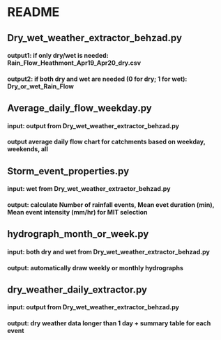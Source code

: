 # README
## Dry_wet_weather_extractor_behzad.py
#### output1: if only dry/wet is needed: Rain_Flow_Heathmont_Apr19_Apr20_dry.csv
#### output2: if both dry and wet are needed (0 for dry; 1 for wet): Dry_or_wet_Rain_Flow

## Average_daily_flow_weekday.py
#### input: output from Dry_wet_weather_extractor_behzad.py
#### output average daily flow chart for catchments based on weekday, weekends, all

## Storm_event_properties.py
#### input: wet from Dry_wet_weather_extractor_behzad.py
#### output: calculate Number of rainfall events, Mean evet duration (min), Mean event intensity (mm/hr) for MIT selection

## hydrograph_month_or_week.py
#### input: both dry and wet from Dry_wet_weather_extractor_behzad.py
#### output: automatically draw weekly or monthly hydrographs

## dry_weather_daily_extractor.py
#### input: output from Dry_wet_weather_extractor_behzad.py
#### output: dry weather data longer than 1 day + summary table for each event
